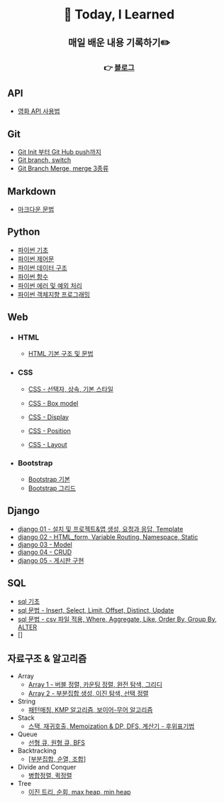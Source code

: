 <div align="center">

# 🌱 Today, I Learned

## 매일 배운 내용 기록하기✏️
### 👉 [블로그](https://velog.io/@letgodchan0)

</div>

## API

- [영화 API 사용법](https://github.com/letgodchan0/TIL/blob/main/API/%EC%98%81%ED%99%94%20API%20%EC%82%AC%EC%9A%A9%EA%B8%B0.md)

## Git

- [Git Init 부터 Git Hub push까지](https://github.com/letgodchan0/TIL/blob/main/git/git_%EA%B8%B0%EC%B4%88.md)
- [Git branch, switch](https://github.com/letgodchan0/TIL/blob/main/git/01_branch.md)
- [Git Branch Merge, merge 3종류](https://github.com/letgodchan0/TIL/blob/main/git/02_branch_merging.md)

## Markdown

- [마크다운 문법](https://github.com/letgodchan0/TIL/blob/main/markdown/markdown.md)

## Python

- [파이썬 기초](https://github.com/letgodchan0/TIL/blob/main/python/%ED%8C%8C%EC%9D%B4%EC%8D%AC_%EA%B8%B0%EC%B4%88.md)
- [파이썬 제어문](https://github.com/letgodchan0/TIL/blob/main/python/%ED%8C%8C%EC%9D%B4%EC%8D%AC_%EC%A0%9C%EC%96%B4%EB%AC%B8.md)
- [파이썬 데이터 구조](https://github.com/letgodchan0/TIL/blob/main/python/%ED%8C%8C%EC%9D%B4%EC%8D%AC_%EB%8D%B0%EC%9D%B4%ED%84%B0%EA%B5%AC%EC%A1%B0.md)
- [파이썬 함수](https://github.com/letgodchan0/TIL/blob/main/python/%ED%8C%8C%EC%9D%B4%EC%8D%AC_%ED%95%A8%EC%88%98.md)
- [파이썬 에러 및 예외 처리](https://github.com/letgodchan0/TIL/blob/main/python/%ED%8C%8C%EC%9D%B4%EC%8D%AC_%EC%97%90%EB%9F%AC%EB%B0%8F%EC%98%88%EC%99%B8%EC%B2%98%EB%A6%AC.md)
- [파이썬 객체지향 프로그래밍](https://github.com/letgodchan0/TIL/blob/main/python/%ED%8C%8C%EC%9D%B4%EC%8D%AC_%EA%B0%9D%EC%B2%B4%EC%A7%80%ED%96%A5%ED%94%84%EB%A1%9C%EA%B7%B8%EB%9E%98%EB%B0%8D.md)

## Web

- ### HTML

  - [HTML 기본 구조 및 문법](https://github.com/letgodchan0/TIL/blob/main/Web/HTML/HTML_%EA%B8%B0%EB%B3%B8%EA%B5%AC%EC%A1%B0_%EB%AC%B8%EB%B2%95.md)

- ### CSS

  - [CSS - 선택자, 상속, 기본 스타일 ](https://github.com/letgodchan0/TIL/blob/main/Web/CSS/CSS_%EC%84%A0%ED%83%9D%EC%9E%90_%EC%83%81%EC%86%8D_%EA%B8%B0%EB%B3%B8%EC%8A%A4%ED%83%80%EC%9D%BC.md)
  - [CSS - Box model](https://github.com/letgodchan0/TIL/blob/main/Web/CSS/CSS_Box_model.md)
  - [CSS - Display](https://github.com/letgodchan0/TIL/blob/main/Web/CSS/CSS_Display.md)
  - [CSS - Position](https://github.com/letgodchan0/TIL/blob/main/Web/CSS/CSS_Position.md)
  
  - [CSS - Layout](https://github.com/letgodchan0/TIL/blob/main/Web/CSS/CSS_Layout.md)

- ### Bootstrap

  - [Bootstrap 기본](https://github.com/letgodchan0/TIL/blob/main/Web/Bootstrap/Bootstrap.md)
  - [Bootstrap 그리드](https://github.com/letgodchan0/TIL/blob/main/Web/Bootstrap/Bootstrap_grid_system.md)

## Django

- [django 01 - 설치 및 프로젝트&앱 생성, 요청과 응답, Template](https://github.com/letgodchan0/TIL/blob/main/Django/Django%2001.md)
- [django 02 - HTML_form, Variable Routing, Namespace, Static](https://github.com/letgodchan0/TIL/blob/main/Django/Django%2002.md)
- [django 03 - Model](https://github.com/letgodchan0/TIL/blob/main/Django/Django%20-%20Model.md)
- [django 04 - CRUD](https://github.com/letgodchan0/TIL/blob/main/Django/Django%20-%20CRUD.md)
- [django 05 - 게시판 구현](https://github.com/letgodchan0/TIL/blob/main/Django/Django%20-%20%EA%B2%8C%EC%8B%9C%ED%8C%90.md)



## SQL

- [sql 기초](https://github.com/letgodchan0/TIL/blob/main/db/sql%20%EA%B8%B0%EC%B4%88.md)
- [sql 문법 - Insert, Select, Limit, Offset, Distinct, Update](https://github.com/letgodchan0/TIL/blob/main/db/sql%20%EB%AC%B8%EB%B2%95.md)
- [sql 문법 - csv 파일 적용, Where, Aggregate, Like, Order By, Group By, ALTER](https://github.com/letgodchan0/TIL/blob/main/db/sql%20%EB%AC%B8%EB%B2%95%202.md)
- []

## 자료구조 & 알고리즘

- Array
    - [Array 1 - 버블 정렬, 카운팅 정렬, 완전 탐색, 그리디](https://github.com/letgodchan0/TIL/blob/main/aps/Array%201.md)
    - [Array 2 - 부분집합 생성, 이진 탐색, 선택 정렬](https://github.com/letgodchan0/TIL/blob/main/aps/Array%202.md)
- String
  - [패턴매칭, KMP 알고리즘, 보이어-무어 알고리즘](https://github.com/letgodchan0/TIL/blob/main/aps/String%201.md)
- Stack
  - [스택, 재귀호출, Memoization & DP, DFS, 계산기 - 후위표기법](https://github.com/letgodchan0/TIL/blob/main/aps/Stack%201.md)
- Queue
    - [선형 큐, 원형 큐, BFS ](https://github.com/letgodchan0/TIL/blob/main/aps/Queue.md)
- Backtracking
    - [[부분집합, 순열, 조합](https://github.com/letgodchan0/TIL/blob/main/aps/Stack%202.md)]
- Divide and Conquer
    - [병합정렬, 퀵정렬](https://github.com/letgodchan0/TIL/blob/main/aps/merge%26quick.md)
- Tree
    - [이진 트리, 순회, max heap, min heap](https://github.com/letgodchan0/TIL/blob/main/aps/Tree%201.md)
